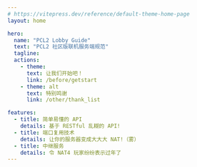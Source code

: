 ```yaml
---
# https://vitepress.dev/reference/default-theme-home-page
layout: home

hero:
  name: "PCL2 Lobby Guide"
  text: "PCL2 社区版联机服务端规范"
  tagline: 
  actions:
    - theme: 
      text: 让我们开始吧！
      link: /before/getstart
    - theme: alt
      text: 特别鸣谢
      link: /other/thank_list

features:
  - title: 简单易懂的 API
    details: 基于 RESTful 乱糊的 API!
  - title: 端口复用技术
    details: 让你的服务器变成大大大 NAT!（雾）
  - title: 中继服务
    details: 令 NAT4 玩家纷纷表示过年了
---
```


